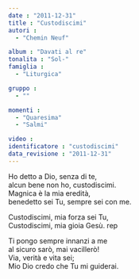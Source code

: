 ```yaml
---
date : "2011-12-31"
title : "Custodiscimi"
autori : 
  - "Chemin Neuf"

album : "Davati al re"
tonalita : "Sol-"
famiglia : 
  - "Liturgica"

gruppo : 
  - ""

momenti : 
  - "Quaresima"
  - "Salmi"

video : 
identificatore : "custodiscimi"
data_revisione : "2011-12-31"
---
```

  
  
  
Ho detto a Dio, senza di te,  
alcun bene non ho, custodiscimi.  
Magnica è la mia eredità,  
benedetto sei Tu, sempre sei con me.  
  
  
  
Custodiscimi, mia forza sei Tu,  
Custodiscimi, mia gioia Gesù. rep  
  
  
  
  
Ti pongo sempre innanzi a me  
al sicuro sarò, mai vacillerò!  
Via, verità e vita sei;  
Mio Dio credo che Tu mi guiderai.  
  
  
  
  
  
